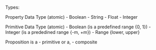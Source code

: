 Types:

Property Data Type (atomic)
    - Boolean
    - String
    - Float
    - Integer

Primitive Data Type (atomic)
    - Boolean (is a predefined range {0, 1})
    - Integer (is a prededined range {-m, +m})
    - Range {lower, upper}

Proposition is a
    - primitive or a,
    - composite
